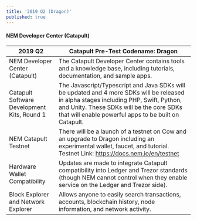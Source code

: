```yaml
---
title: '2019 Q2 (Dragon)'
published: true
---
```


#### NEM Developer Center (Catapult)

| 2019 Q2 | Catapult Pre-Test Codename: Dragon |
| ------------- | ------------- |
| NEM Developer Center (Catapult)  | The Catapult Developer Center contains tools and a knowledge base, including tutorials, documentation, and sample apps.  |
| Catapult Software Development Kits, Round 1 | The Javascript/Typescript and Java SDKs will be updated and 4 more SDKs will be released in alpha stages including PHP, Swift, Python, and Unity. These SDKs will be the core SDKs that will enable powerful apps to be built on Catapult. |
| NEM Catapult Testnet | There will be a launch of a testnet on Cow and an upgrade to Dragon including an experimental wallet, faucet, and tutorial. Testnet Link: https://docs.nem.io/en/testnet |
| Hardware Wallet Compatibility | Updates are made to integrate Catapult compatibility into Ledger and Trezor standards (though NEM cannot control when they enable service on the Ledger and Trezor side). |
| Block Explorer and Network Explorer | Allows anyone to easily search transactions, accounts, blockchain history, node information, and network activity. |

